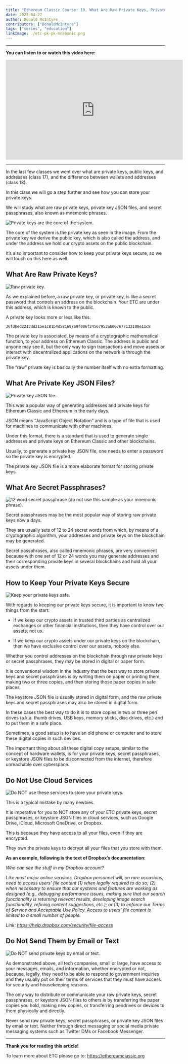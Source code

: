 ```yaml
---
title: "Ethereum Classic Course: 19. What Are Raw Private Keys, Private Key JSON Files, and Secret Passphrases?"
date: 2023-04-27
author: Donald McIntyre
contributors: ["DonaldMcIntyre"]
tags: ["series", "education"]
linkImage: ./etc-pk-pk-mnemonic.png
---
```


---
**You can listen to or watch this video here:**

<iframe width="560" height="315" src="https://www.youtube.com/embed/1zMg9FpxEyk" title="YouTube video player" frameborder="0" allow="accelerometer; autoplay; clipboard-write; encrypted-media; gyroscope; picture-in-picture; web-share" allowfullscreen></iframe>

---

In the last few classes we went over what are private keys, public keys, and addresses (class 17), and the difference between wallets and addresses (class 18).

In this class we will go a step further and see how you can store your private keys.

We will study what are raw private keys, private key JSON files, and secret passphrases, also known as mnemonic phrases.

![Private keys are the core of the system.](./1.png)

The core of the system is the private key as seen in the image. From the private key we derive the public key, which is also called the address, and under the address we hold our crypto assets on the public blockchain.

It’s also important to consider how to keep your private keys secure, so we will touch on this here as well.

## What Are Raw Private Keys?

![Raw private key.](./2.png)

As we explained before, a raw private key, or private key, is like a secret password that controls an address on the blockchain. Your ETC are under this address, which is known to the public.

A private key looks more or less like this:

```
36fdbed2213dd215e1c81b4d581697a9f006f24567953ab067677132108e11c8
```

The private key is associated, by means of a cryptographic mathematical function, to your address on Ethereum Classic. The address is public and anyone may see it, but the only way to sign transactions and move assets or interact with decentralized applications on the network is through the private key.

The “raw” private key is basically the number itself with no extra formatting.

## What Are Private Key JSON Files?

![Private key JSON file..](./3.png)

This was a popular way of generating addresses and private keys for Ethereum Classic and Ethereum in the early days. 

JSON means “JavaScript Object Notation” and is a type of file that is used for machines to communicate with other machines.

Under this format, there is a standard that is used to generate single addresses and private keys on Ethereum Classic and other blockchains.

Usually, to generate a private key JSON file, one needs to enter a password so the private key is encrypted.

The private key JSON file is a more elaborate format for storing private keys.

## What Are Secret Passphrases?

![12 word secret passphrase (do not use this sample as your mnemonic phrase).](./4.png)

Secret passphrases may be the most popular way of storing raw private keys now a days. 

They are usually sets of 12 to 24 secret words from which, by means of a cryptographic algorithm, your addresses and private keys on the blockchain may be generated.

Secret passphrases, also called mnemonic phrases, are very convenient because with one set of 12 or 24 words you may generate addresses and their corresponding private keys in several blockchains and hold all your assets under them.

## How to Keep Your Private Keys Secure

![Keep your private keys safe.](./5.png)

With regards to keeping our private keys secure, it is important to know two things from the start:

- If we keep our crypto assets in trusted third parties as centralized exchanges or other financial institutions, then they have control over our assets, not us.

- If we keep our crypto assets under our private keys on the blockchain, then we have exclusive control over our assets, nobody else.

Whether you control addresses on the blockchain through raw private keys or secret passphrases, they may be stored in digital or paper form.

It is conventional wisdom in the industry that the best way to store private keys and secret passphrases is by writing them on paper or printing them, making two or three copies, and then storing those paper copies in safe places.

The keystore JSON file is usually stored in digital form, and the raw private keys and secret passphrases may also be stored in digital form.

In these cases the best way to do it is to store copies in two or three pen drives (a.k.a. thumb drives, USB keys, memory sticks, disc drives, etc.) and to put them in a safe place.

Sometimes, a good setup is to have an old phone or computer and to store these digital copies in such devices.

The important thing about all these digital copy setups, similar to the concept of hardware wallets, is for your private keys, secret passphrases, or keystore JSON files to be disconnected from the internet, therefore unreachable over cyberspace.

## Do Not Use Cloud Services

![Do NOT use these services to store your private keys.](./6.png)

This is a typical mistake by many newbies. 

It is imperative for you to NOT store any of your ETC private keys, secret passphrases, or keystore JSON files in cloud services, such as Google Drive, iCloud, Microsoft OneDrive, or Dropbox.

This is because they have access to all your files, even if they are encrypted.

They own the private keys to decrypt all your files that you store with them.

**As an example, following is the text of Dropbox’s documentation:**

*Who can see the stuff in my Dropbox account?*

*Like most major online services, Dropbox personnel will, on rare occasions, need to access users’ file content (1) when legally required to do so; (2) when necessary to ensure that our systems and features are working as designed (e.g., debugging performance issues, making sure that our search functionality is returning relevant results, developing image search functionality, refining content suggestions, etc.); or (3) to enforce our Terms of Service and Acceptable Use Policy. Access to users’ file content is limited to a small number of people.*

*Link: https://help.dropbox.com/security/file-access*

## Do Not Send Them by Email or Text

![Do NOT send private keys by email or text.](./7.png)

As demonstrated above, all tech companies, small or large, have access to your messages, emails, and information, whether encrypted or not, because, legally, they need to be able to respond to government inquiries and they usually put on their terms of services that they must have access for security and housekeeping reasons.

The only way to distribute or communicate your raw private keys, secret passphrases, or keystore JSON files to others is by transferring the paper copies you hold, making new copies, or transferring pendrives or devices to them physically and directly.

Never send raw private keys, secret passphrases, or private key JSON files by email or text. Neither through direct messaging or social media private messaging systems such as Twitter DMs or Facebook Messenger.

---

**Thank you for reading this article!**

To learn more about ETC please go to: https://ethereumclassic.org
